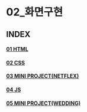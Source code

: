 # 02_화면구현
INDEX
---
#### [01 HTML](./01html.md)
#### [02 CSS](./02css.md)
#### [03 MINI PROJECT(NETFLEX)](./03minipj_netflex.md)
#### [04 JS](./04js.md)
#### [05 MINI PROJECT(WEDDING)](./05minipj_wedding.md)






